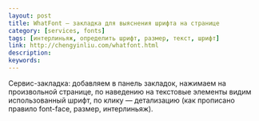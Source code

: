 ```yaml
---
layout: post
title: WhatFont — закладка для выяснения шрифта на странице
category: [services, fonts]
tags: [интерлиньяж, определить шрифт, размер, текст, шрифт]
link: http://chengyinliu.com/whatfont.html
description:
keywords:
---
```


<p>Сервис-закладка: добавляем в панель закладок, нажимаем на произвольной странице, по наведению на текстовые элементы видим использованный шрифт, по клику — детализацию (как прописано правило font-face, размер, интерлиньяж).</p>
